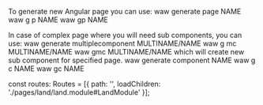 To generate new Angular page you can use:
waw generate page NAME
waw g p NAME
waw gp NAME

In case of complex page where you will need sub components, you can use:
waw generate multiplecomponent MULTINAME/NAME
waw g mc MULTINAME/NAME
waw gmc MULTINAME/NAME
which will create new sub component for specified page.
waw generate component NAME
waw g c NAME
waw gc NAME



const routes: Routes = [{
  path: '',
  loadChildren: './pages/land/land.module#LandModule'
}];
